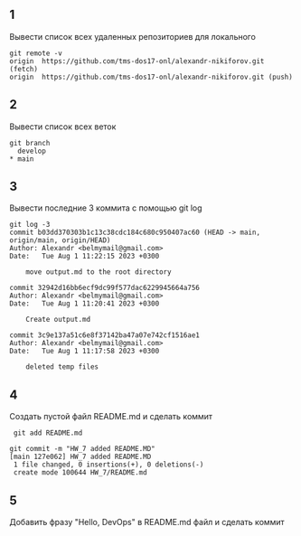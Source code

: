 ## 1

Вывести список всех удаленных репозиториев для локального

```
git remote -v
origin  https://github.com/tms-dos17-onl/alexandr-nikiforov.git (fetch)
origin  https://github.com/tms-dos17-onl/alexandr-nikiforov.git (push)
```


## 2

Вывести список всех веток

```
git branch
  develop
* main
```


## 3

Вывести последние 3 коммитa с помощью git log

```
git log -3
commit b03dd370303b1c13c38cdc184c680c950407ac60 (HEAD -> main, origin/main, origin/HEAD)
Author: Alexandr <belmymail@gmail.com>
Date:   Tue Aug 1 11:22:15 2023 +0300

    move output.md to the root directory

commit 32942d16bb6ecf9dc99f577dac6229945664a756
Author: Alexandr <belmymail@gmail.com>
Date:   Tue Aug 1 11:20:41 2023 +0300

    Create output.md

commit 3c9e137a51c6e8f37142ba47a07e742cf1516ae1
Author: Alexandr <belmymail@gmail.com>
Date:   Tue Aug 1 11:17:58 2023 +0300

    deleted temp files
```


## 4

Создать пустой файл README.md и сделать коммит

```
 git add README.md

git commit -m "HW_7 added README.MD"
[main 127e062] HW_7 added README.MD
 1 file changed, 0 insertions(+), 0 deletions(-)
 create mode 100644 HW_7/README.md
```


## 5

Добавить фразу "Hello, DevOps" в README.md файл и сделать коммит

```
